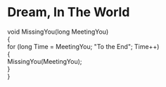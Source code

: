 # Dream, In The World

void MissingYou(long MeetingYou)  
{  
    for (long Time = MeetingYou; "To the End"; Time++)  
    {  
        MissingYou(MeetingYou);  
    }  
}  